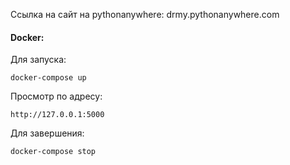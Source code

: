 Ссылка на сайт на pythonanywhere: drmy.pythonanywhere.com

#### Docker:
Для запуска:  

```docker-compose up```

Просмотр по адресу:  

```http://127.0.0.1:5000```  

Для завершения:  

```docker-compose stop```
